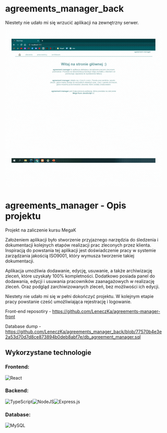 # agreements_manager_back

Niestety nie udało mi się wrzucić aplikacji na zewnętrzny serwer.

![front end gif](https://github.com/LeneczKa/agreements_manager_back/blob/07c72043ea0f0e3a36d94ff527d79bc71d32e481/MyApp.gif)

# agreements_manager - Opis projektu

Projekt na zaliczenie kursu MegaK

Założeniem aplikacji było stworzenie przyjaznego narzędzia do śledzenia i dokumentacji kolejnych etapów realizacji prac zleconych przez klienta. 
Inspiracją do powstania tej aplikacji jest doświadczenie pracy w systemie zarządzania jakością ISO9001, który wymusza tworzenie takiej dokumentacji.
<br/>

Aplikacja umożliwia dodawanie, edycję, usuwanie, a także archiwizację zleceń, które uzyskały 100% kompletności. Dodatkowo posiada panel do dodawania, edycji i usuwania pracowników zaanagażowych w realizację zleceń. Oraz podgląd zarchiwizowanych zleceń, bez możliwości ich edycji.
<br/>

Niestety nie udało mi się w pełni dokończyć projektu. W kolejnym etapie pracy powstanie cześć umożliwiająca rejestrację i logowanie. 
<br/>

Front-end reposotiry - https://github.com/LeneczKa/agreements-manager-front
<br/>

Database dump - https://github.com/LeneczKa/agreements_manager_back/blob/77570b4e3e2a53d70d7d8ce873894b0deb8abf7e/db_agreement_manager.sql
<br/>

## Wykorzystane technologie

### Frontend:

![React](https://img.shields.io/badge/react-%2320232a.svg?style=for-the-badge&logo=react&logoColor=%2361DAFB)

### Backend:

![TypeScript](https://img.shields.io/badge/typescript-%23007ACC.svg?style=for-the-badge&logo=typescript&logoColor=white)![NodeJS](https://img.shields.io/badge/node.js-6DA55F?style=for-the-badge&logo=node.js&logoColor=white)![Express.js](https://img.shields.io/badge/express.js-%23404d59.svg?style=for-the-badge&logo=express&logoColor=%2361DAFB)

### Database:

![MySQL](https://img.shields.io/badge/mysql-%2300f.svg?style=for-the-badge&logo=mysql&logoColor=white)

